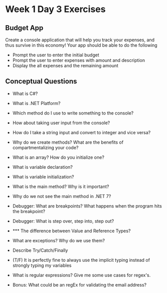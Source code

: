 # Week 1 Day 3 Exercises

## Budget App
Create a console application that will help you track your expenses, and thus survive in this economy!
Your app should be able to do the following
- Prompt the user to enter the initial budget
- Prompt the user to enter expenses with amount and description
- Display the all expenses and the remaining amount

## Conceptual Questions
- What is C#?

- What is .NET Platform?

- Which method do I use to write something to the console?

- How about taking user input from the console?

- How do I take a string input and convert to integer and vice versa?

- Why do we create methods? What are the benefits of compartmentalizing your code?

- What is an array? How do you initialize one?

- What is variable declaration?

- What is variable initialization?

- What is the main method? Why is it important? 

- Why do we not see the main method in .NET 7?

- Debugger: What are breakpoints? What happens when the program hits the breakpoint?

- Debugger: What is step over, step into, step out?

- *** The difference between Value and Reference Types?

- What are exceptions? Why do we use them?

- Describe Try/Catch/Finally

- (T/F) It is perfectly fine to always use the implicit typing instead of strongly typing my variables

- What is regular expressions? Give me some use cases for regex's.

- Bonus: What could be an regEx for validating the email address?